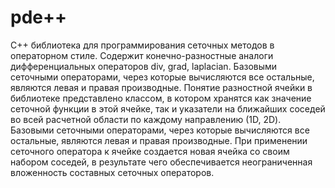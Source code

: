# pde++
С++ библиотека для программирования сеточных методов в операторном стиле. Содержит конечно-разностные аналоги дифференциальных операторов div, grad, laplacian. Базовыми сеточными операторами, через которые вычисляются все остальные, являются левая и правая производные. Понятие разностной ячейки в библиотеке представлено классом, в котором хранятся как значение сеточной функции в этой ячейке, так и указатели на ближайших соседей во всей расчетной области по каждому направлению (1D, 2D). Базовыми сеточными операторами, через которые вычисляются все остальные, являются левая и правая производные. При применении сеточного оператора к ячейке создается новая ячейка со своим набором соседей, в результате чего обеспечивается неограниченная вложенность составных сеточных операторов. 
